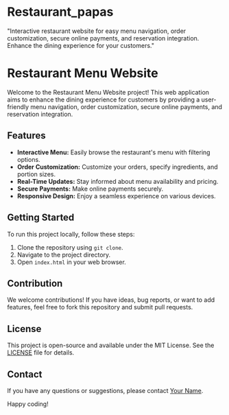 # Restaurant_papas
"Interactive restaurant website for easy menu navigation, order customization, secure online payments, and reservation integration. Enhance the dining experience for your customers."
# Restaurant Menu Website

Welcome to the Restaurant Menu Website project! This web application aims to enhance the dining experience for customers by providing a user-friendly menu navigation, order customization, secure online payments, and reservation integration.

## Features

- **Interactive Menu:** Easily browse the restaurant's menu with filtering options.
- **Order Customization:** Customize your orders, specify ingredients, and portion sizes.
- **Real-Time Updates:** Stay informed about menu availability and pricing.
- **Secure Payments:** Make online payments securely.
- **Responsive Design:** Enjoy a seamless experience on various devices.

## Getting Started

To run this project locally, follow these steps:

1. Clone the repository using `git clone`.
2. Navigate to the project directory.
3. Open `index.html` in your web browser.

## Contribution

We welcome contributions! If you have ideas, bug reports, or want to add features, feel free to fork this repository and submit pull requests.

## License

This project is open-source and available under the MIT License. See the [LICENSE](LICENSE) file for details.

## Contact

If you have any questions or suggestions, please contact [Your Name](mailto:youremail@example.com).

Happy coding!
